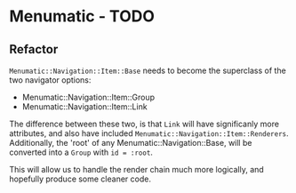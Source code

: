 # Menumatic - TODO

## Refactor

`Menumatic::Navigation::Item::Base` needs to become the superclass of the two navigator options:
- Menumatic::Navigation::Item::Group
- Menumatic::Navigation::Item::Link

The difference between these two, is that `Link` will have significanly
more attributes, and also have included
`Menumatic::Navigation::Item::Renderers`. Additionally, the 'root' of
any Menumatic::Navigation::Base, will be converted into a `Group` with
`id = :root`.

This will allow us to handle the render chain much more logically, and
hopefully produce some cleaner code.
